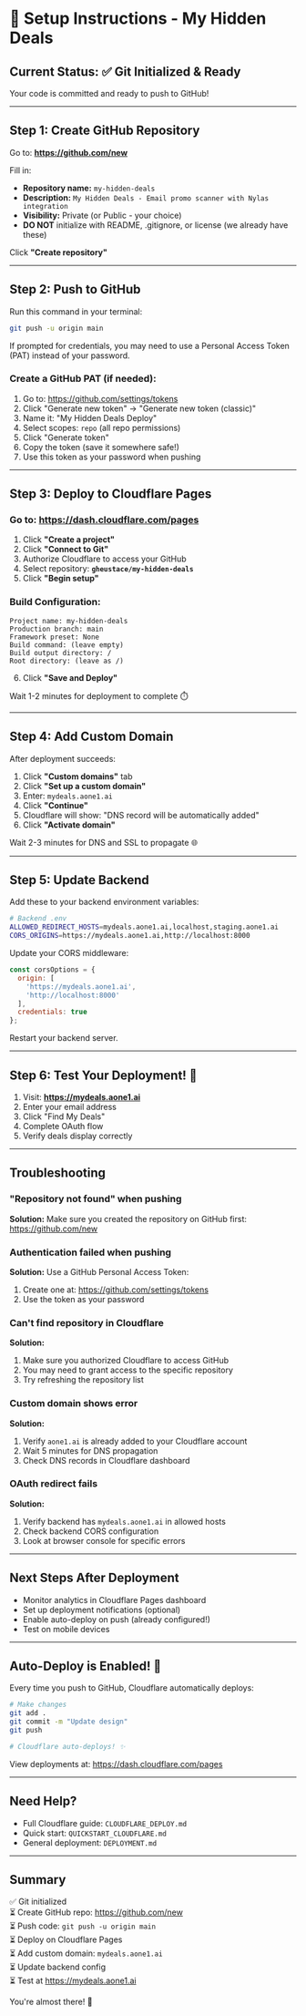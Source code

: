 # 🚀 Setup Instructions - My Hidden Deals

## Current Status: ✅ Git Initialized & Ready

Your code is committed and ready to push to GitHub!

---

## Step 1: Create GitHub Repository

Go to: **https://github.com/new**

Fill in:
- **Repository name:** `my-hidden-deals`
- **Description:** `My Hidden Deals - Email promo scanner with Nylas integration`
- **Visibility:** Private (or Public - your choice)
- **DO NOT** initialize with README, .gitignore, or license (we already have these)

Click **"Create repository"**

---

## Step 2: Push to GitHub

Run this command in your terminal:

```bash
git push -u origin main
```

If prompted for credentials, you may need to use a Personal Access Token (PAT) instead of your password.

### Create a GitHub PAT (if needed):

1. Go to: https://github.com/settings/tokens
2. Click "Generate new token" → "Generate new token (classic)"
3. Name it: "My Hidden Deals Deploy"
4. Select scopes: `repo` (all repo permissions)
5. Click "Generate token"
6. Copy the token (save it somewhere safe!)
7. Use this token as your password when pushing

---

## Step 3: Deploy to Cloudflare Pages

### Go to: **https://dash.cloudflare.com/pages**

1. Click **"Create a project"**
2. Click **"Connect to Git"**
3. Authorize Cloudflare to access your GitHub
4. Select repository: **`gheustace/my-hidden-deals`**
5. Click **"Begin setup"**

### Build Configuration:

```
Project name: my-hidden-deals
Production branch: main
Framework preset: None
Build command: (leave empty)
Build output directory: /
Root directory: (leave as /)
```

6. Click **"Save and Deploy"**

Wait 1-2 minutes for deployment to complete ⏱️

---

## Step 4: Add Custom Domain

After deployment succeeds:

1. Click **"Custom domains"** tab
2. Click **"Set up a custom domain"**
3. Enter: `mydeals.aone1.ai`
4. Click **"Continue"**
5. Cloudflare will show: "DNS record will be automatically added"
6. Click **"Activate domain"**

Wait 2-3 minutes for DNS and SSL to propagate 🌐

---

## Step 5: Update Backend

Add these to your backend environment variables:

```bash
# Backend .env
ALLOWED_REDIRECT_HOSTS=mydeals.aone1.ai,localhost,staging.aone1.ai
CORS_ORIGINS=https://mydeals.aone1.ai,http://localhost:8000
```

Update your CORS middleware:

```javascript
const corsOptions = {
  origin: [
    'https://mydeals.aone1.ai',
    'http://localhost:8000'
  ],
  credentials: true
};
```

Restart your backend server.

---

## Step 6: Test Your Deployment! 🎉

1. Visit: **https://mydeals.aone1.ai**
2. Enter your email address
3. Click "Find My Deals"
4. Complete OAuth flow
5. Verify deals display correctly

---

## Troubleshooting

### "Repository not found" when pushing

**Solution:** Make sure you created the repository on GitHub first:
https://github.com/new

### Authentication failed when pushing

**Solution:** Use a GitHub Personal Access Token:
1. Create one at: https://github.com/settings/tokens
2. Use the token as your password

### Can't find repository in Cloudflare

**Solution:** 
1. Make sure you authorized Cloudflare to access GitHub
2. You may need to grant access to the specific repository
3. Try refreshing the repository list

### Custom domain shows error

**Solution:**
1. Verify `aone1.ai` is already added to your Cloudflare account
2. Wait 5 minutes for DNS propagation
3. Check DNS records in Cloudflare dashboard

### OAuth redirect fails

**Solution:**
1. Verify backend has `mydeals.aone1.ai` in allowed hosts
2. Check backend CORS configuration
3. Look at browser console for specific errors

---

## Next Steps After Deployment

- Monitor analytics in Cloudflare Pages dashboard
- Set up deployment notifications (optional)
- Enable auto-deploy on push (already configured!)
- Test on mobile devices

---

## Auto-Deploy is Enabled! 🚀

Every time you push to GitHub, Cloudflare automatically deploys:

```bash
# Make changes
git add .
git commit -m "Update design"
git push

# Cloudflare auto-deploys! ✨
```

View deployments at: https://dash.cloudflare.com/pages

---

## Need Help?

- Full Cloudflare guide: `CLOUDFLARE_DEPLOY.md`
- Quick start: `QUICKSTART_CLOUDFLARE.md`
- General deployment: `DEPLOYMENT.md`

---

## Summary

✅ Git initialized  
⏳ Create GitHub repo: https://github.com/new  
⏳ Push code: `git push -u origin main`  
⏳ Deploy on Cloudflare Pages  
⏳ Add custom domain: `mydeals.aone1.ai`  
⏳ Update backend config  
⏳ Test at https://mydeals.aone1.ai  

You're almost there! 🎉

